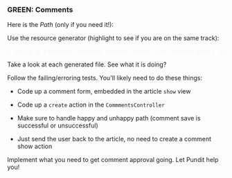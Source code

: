 ### GREEN: Comments

Here is the *Path* (only if you need it!):

Use the resource generator (highlight to see if you are on the same track):

<pre style="color: #f7f7f7">
$ rails g resource comment author author_url author_email user_ip user_agent referrer content:text approved:boolean article:references --skip-test-framework
</pre>

Take a look at each generated file. See what it is doing?

Follow the failing/erroring tests. You'll likely need to do these things:

  - Code up a comment form, embedded in the article `show` view

  - Code up a `create` action in the `CommmentsController`

  - Make sure to handle happy and unhappy path (comment save is successful or unsuccessful)

  - Just send the user back to the article, no need to create a comment show action

Implement what you need to get comment approval going. Let Pundit help you!
